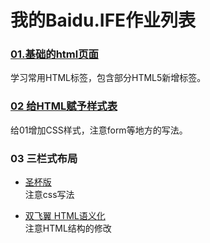# 我的Baidu.IFE作业列表

###     [01.基础的html页面](http://yzg1943.github.io/baidu.IFE/task_001.html)
学习常用HTML标签，包含部分HTML5新增标签。

### [02 给HTML赋予样式表](http://yzg1943.github.io/baidu.IFE/task_002.html)
给01增加CSS样式，注意form等地方的写法。

### 03 三栏式布局
- [圣杯版](http://yzg1943.github.io/baidu.IFE/task_003-sb.html)  
 注意css写法

- [双飞翼 HTML语义化](http://yzg1943.github.io/baidu.IFE/task_003-sfy.html)  
注意HTML结构的修改
